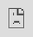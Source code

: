 <div class="markdown-container">

# This is a sample

[Source](https://github.com/im-luka/markdown-cheatsheet/blob/main/README.md)

## ⬇️ The Only Markdown Cheatsheet You Need

_Here you can find & download PDF version of the Complete Markdown Cheatsheet.  
Feel free to download and use it. ✌🏼_

✍🏼 I've also written, in more detail, some articles about Markdown in general.  

<a href="https://dev.to/imluka/the-only-markdown-cheatsheet-you-will-ever-need-ccg"><img src="https://img.shields.io/badge/dev.to-0A0A0A?style=for-the-badge&logo=dev.to&logoColor=white" /></a>
<a href="https://medium.com/@im-luka/the-only-markdown-cheatsheet-you-will-ever-need-a2941d008497"><img src="https://img.shields.io/badge/Medium-12100E?style=for-the-badge&logo=medium&logoColor=white" /></a>
<a href="https://imluka.hashnode.dev/the-only-markdown-cheatsheet-you-will-ever-need"><img src="https://img.shields.io/badge/Hashnode-2962FF?style=for-the-badge&logo=hashnode&logoColor=white" /></a>

---

#### ⚠️ Note
GitHub specific Markdown doesn't support some of the features listed in PDF. Perhaps in the future, they might include it.  

👇🏼 If you are interested in GitHub specific Markdown, follow docs below.

---

### What is Markdown?
Markdown is a lightweight markup language that you can use to format plain text documents.  
Write docs for your GitHub projects, edit your GitHub profile _README_ etc. You fill find it all here.  

Let's dive into it. ⤵️

#### Table of Contents

1. [Paragraph](#paragraph)
2. [Headings](#headings)
3. [Emphasis](#emphasis)
4. [Blockquote](#blockquote)
5. [Images](#images)
6. [Links](#links)
7. [Code](#code)
8. [Lists](#lists)
    - [Ordered List](#orderedlist)
    - [Unordered List](#unorderedlist)
    - [Mixed List](#mixedlist)
9. [Table](#table)
10. [Task List](#tasklist)
11. [Footnote](#footnote)
12. [Jump to section](#sectionjump)
13. [Horizontal Line](#horizontalline)
14. [HTML](#html)

---

<a name="paragraph" />

## Paragraph
By writing regular text you are basically writing a paragraph.

```
This is a paragraph.
```
This is a paragraph.

---

<a name="headings" />

## Headings
There are 6 heading variants. The number of "#" symbols, followed by text, indicates the importance of the heading.

```
# Heading 1
## Heading 2
### Heading 3
#### Heading 4
##### Heading 5
###### Heading 6
```

# Heading 1
## Heading 2
### Heading 3
#### Heading 4
##### Heading 5
###### Heading 6

---

<a name="emphasis" />

## Emphasis
Modifying text is so neat and easy. You can make your text bold, italic and strikethrough.

```
Using two asterisks **this text is bold**.  
Two underscores __work as well__.  
Let's make it *italic now*.  
You guessed it, _one underscore is also enough_.  
Can we combine **_both of that_?** Absolutely.
What if I want to ~~strikethrough~~?
```

Using two asterisks **this text is bold**.  
Two underscores __work as well__.  
Let's make it *italic now*.  
You guessed it, _one underscore is also enough_.  
Can we combine **_both of that_?** Absolutely.  
What if I want to ~~strikethrough~~?

---

<a name="blockquote" />

## Blockquote
Want to emphasise importance of the text? Say no more.

```
> This is a blockquote.
> Want to write on a new line with space between?
>
> > And nested? No problem at all.
> >
> > > PS. you can **style** your text _as you want_.
```

> This is a blockquote.
> Want to write on a new line with space between?
>
> > And nested? No problem at all.
> >
> > > PS. you can **style** your text _as you want_. :

---

<a name="images" />

## Images
The best way is to simply drag & drop the image from your computer directly. You can also create a reference to an image and assign it that way.  
Here is the syntax.

<div class="centered-container">
    <img src="https://www.snel.com/wp-content/uploads/lets-encrypt-ssl.png" alt="Text if the image fails to load" title="Text displayed on hover" class="responsive-image">
</div>

<!--
```
[logo]: auto-generated-path-to-file-when-you-upload-image "Hover me"
![error text][logo] uncommented because it affected the responsiveness on smaller screens.

```
![text if the image fails to load](https://www.snel.com/wp-content/uploads/lets-encrypt-ssl.png)

![text if the image fails to load](https://user-images.githubusercontent.com/46372998/212541682-9907aaea-5198-45a9-8961-2acc8a98a0db.png "Text displayed on hover")

[logo]: https://user-images.githubusercontent.com/46372998/212541682-9907aaea-5198-45a9-8961-2acc8a98a0db.png "Hover me"
![error text][logo] -->

---

<a name="links" />

## Links
Similar to images, links can also be inserted directly or by creating a reference. You can create both inline and block links.

[markdown-cheatsheet]: https://github.com/im-luka/markdown-cheatsheet
[docs]: https://github.com/adam-p/markdown-here

[Like it so far? Follow me on GitHub](https://github.com/im-luka)
[My Markdown Cheatsheet - star it if you like it][markdown-cheatsheet]
Find some great docs [here][docs]

[markdown-cheatsheet]: https://github.com/im-luka/markdown-cheatsheet
[docs]: https://github.com/adam-p/markdown-here

[Like it so far? Follow me on GitHub](https://github.com/im-luka)  
[My Markdown Cheatsheet - star it if you like it][markdown-cheatsheet]  
Find some great docs [here][docs]

---

<a name="code" />

## Code
You can cerate both inline and full block code snippets. You can also define programming language you were using in your snippet. All by using backticks.

```
    I created `.env` file at the root.
    Backticks inside backticks? `` `No problem.` ``

    ```
    {
      learning: "Markdown",
      showing: "block code snippet"
    }
    ```

    ```js
    const x = "Block code snippet in JS";
    console.log(x);
    ```
```

I created `.env` file at the root.
Backticks inside backticks? `` `No problem.` ``

```
{
  learning: "Markdown",
  showing: "block code snippet"
}
```

```js
const x = "Block code snippet in JS";
console.log(x);
```

---

<a name="lists" />

## Lists
As you can do in HTML, Markdown allows creating of both ordered and unordered lists.

<a name="orderedlist" />

### Ordered List

```
1. HTML
2. CSS
3. Javascript
4. React
7. I'm Frontend Dev now 👨🏼‍🎨
```

1. HTML
2. CSS
3. Javascript
4. React
7. I'm Frontend Dev now 👨🏼‍🎨

<a name="unorderedlist" />

### Unordered List

```
- Node.js
+ Express
* Nest.js
- Learning Backend ⌛️
```

- Node.js
+ Express
* Nest.js
- Learning Backend ⌛️

<a name="mixedlist" />

### Mixed List
You can also mix both of the lists and create sublists.  
**PS.** Try not to create lists deeper than two levels. It is the best practice.

```
1. Learn Basics
   1. HTML
   2. CSS
   7. Javascript
2. Learn One Framework
   - React 
     - Router
     - Redux
   * Vue
   + Svelte
```

1. Learn Basics
   1. HTML
   2. CSS
   7. Javascript
2. Learn One Framework
   - React 
     - Router
     - Redux
   * Vue
   + Svelte

---

<a name="table" />

## Table
Great way to display well-arranged data. Use "|" symbol to separate columns and ":" symbol to align row content.

```
| Left Align (default) | Center Align | Right Align |
| :------------------- | :----------: | ----------: |
| React.js             | Node.js      | MySQL       |
| Next.js              | Express      | MongoDB     |
| Vue.js               | Nest.js      | Redis       |
```

| Left Align (default) | Center Align | Right Align |
| :------------------- | :----------: | ----------: |
| React.js             | Node.js      | MySQL       |
| Next.js              | Express      | MongoDB     |
| Vue.js               | Nest.js      | Redis       |

---

<a name="tasklist" />

## Task List
Keeping track of the tasks that are done, and those that need to be done.

```
- [x] Learn Markdown
- [ ] Learn Frontend Development
- [ ] Learn Full Stack Development
```

- [x] Learn Markdown
- [ ] Learn Frontend Development
- [ ] Learn Full Stack Development

---

<a name="footnote" />

## Footnote
Want to describe something at the end of the file? Use footnote!

```
#### I am working on a new project. [^1]
[^1]: Stack is: React, Typescript, Tailwind CSS  

Project is about music & movies.

##### Hope you will like it. [^see]
[^see]: Loading... ⌛️
```

#### I am working on a new project. [^1]
[^1]: Stack is: React, Typescript, Tailwind CSS  

Project is about music & movies.

##### Hope you will like it. [^see]
[^see]: Loading... ⌛️

---

<a name="sectionjump" />

## Jump to section
You can give ID to a section so that you can jump straight to that part of the file from wherever you are.

```
[Jump to a section with custom ID](#some-id)

...

<a name="some-id" />

##### Section with some ID
```

[Jump to a section with custom ID](#some-id)

---

<a name="horizontalline" />

## Horizontal Line
You can use asterisks, hyphens or underlines (*, -, _) to create horizontal line.  
The only rule is that you must include at least three chars of the symbol.

```
First Horizontal Line

***

Second One

-----

Third

_________
```

First Horizontal Line

***

Second One

-----

Third

_________


---

<a name="html" />

## HTML
<!-- You can also use raw HTML in your Markdown file. Most of the times that will work well, but sometimes you can experience some differences that you are not used to when working with standard HTML. Using CSS will not work.

```
<h1>This is a heading</h1>
<p>Paragraph...</p>

<hr />

<img src="auto-generated-path-to-file-when-you-upload-image" width="200">
<a href="https://github.com/im-luka">Follow me on GitHub</a>

<br />
<br />

<p>Quick hack for <strong><em>centering image</em></strong>?</p>
<p align="center"><img src="auto-generated-path-to-file-when-you-upload-image" /></p>

<details>
  <summary>One more quick hack? 🎭</summary>
  
  → Easy  
  → And simple
</details>
``` -->

<h1>This is a heading</h1>
<p>Paragraph...</p>

<hr />

<img src="https://user-images.githubusercontent.com/46372998/212544874-d0654588-82f7-44f2-bbfa-2bf85fd73854.png" width="200">
<a href="https://github.com/im-luka">Follow me on GitHub</a>

<br />
<br />

<p>Quick hack for <strong><em>centering image</em></strong>?</p>
<p align="center"><img src="https://user-images.githubusercontent.com/46372998/212544874-d0654588-82f7-44f2-bbfa-2bf85fd73854.png" width="200" /></p>

  <a href="https://linkedin.com/in/">
    <img src="https://img.shields.io/badge/-Linkedin-0077B5?logo=linkedin" alt="LinkedIn">
  </a>

<details>
  <summary>One more quick hack? 🎭</summary>
  
  → Easy  
  → And simple
</details>

---

<a name="some-id" />

##### Section with some ID

</div>

<iframe 
    src="https://www.youtube.com/embed/wVYG1mu8Lg8?si=9X4hY0WI7FWp_X9I" 
    style="position: absolute; top: 0; left: 0; width: 100%; height: 100%;" 
    frameborder="0" 
    allow="accelerometer; autoplay; clipboard-write; encrypted-media; gyroscope; picture-in-picture; web-share" 
    referrerpolicy="strict-origin-when-cross-origin" 
    allowfullscreen> 
</iframe>

<a><img align="center" src="https://github-readme-stats.vercel.app/api/top-langs/?username=710052&layout=compact&langs_count=10&exclude_repo=jhipster-books" /> </a><p>
    
<!-- External Script -->
<!--   <script src="static/js/script.js"></script>

<p>&copy; <span id="year"></span>Josh Mountain</p> -->
